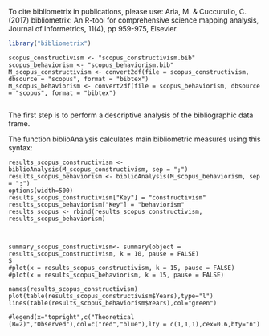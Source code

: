 To cite bibliometrix in publications, please use: 
Aria, M. & Cuccurullo, C. (2017) bibliometrix: An R-tool for comprehensive science mapping analysis, Journal of Informetrics, 11(4), pp 959-975, Elsevier.


```r
library("bibliometrix")


```

```{r}
scopus_constructivism <- "scopus_constructivism.bib"
scopus_behaviorism <- "scopus_behaviorism.bib"
M_scopus_constructivism <- convert2df(file = scopus_constructivism, dbsource = "scopus", format = "bibtex")
M_scopus_behaviorism <- convert2df(file = scopus_behaviorism, dbsource = "scopus", format = "bibtex")


```

The first step is to perform a descriptive analysis of the bibliographic data frame.

The function biblioAnalysis calculates main bibliometric measures using this syntax:

```{r}
results_scopus_constructivism <- biblioAnalysis(M_scopus_constructivism, sep = ";")
results_scopus_behaviorism <- biblioAnalysis(M_scopus_behaviorism, sep = ";")
options(width=500)
results_scopus_constructivism["Key"] = "constructivism"
results_scopus_behaviorism["Key"] = "behaviorism"
results_scopus <- rbind(results_scopus_constructivism, results_scopus_behaviorism)



summary_scopus_constructivism<- summary(object = results_scopus_constructivism, k = 10, pause = FALSE)
S
#plot(x = results_scopus_constructivism, k = 15, pause = FALSE)
#plot(x = results_scopus_behaviorism, k = 15, pause = FALSE)

names(results_scopus_constructivism)
plot(table(results_scopus_constructivism$Years),type="l")
lines(table(results_scopus_behaviorism$Years),col="green")

#legend(x="topright",c("Theoretical (B=2)","Observed"),col=c("red","blue"),lty = c(1,1,1),cex=0.6,bty="n")
```

